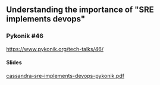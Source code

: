 ## Understanding the importance of "SRE implements devops"

### Pykonik #46

https://www.pykonik.org/tech-talks/46/

#### Slides

[cassandra-sre-implements-devops-pykonik.pdf](cassandra-sre-implements-devops-pykonik.pdf)
